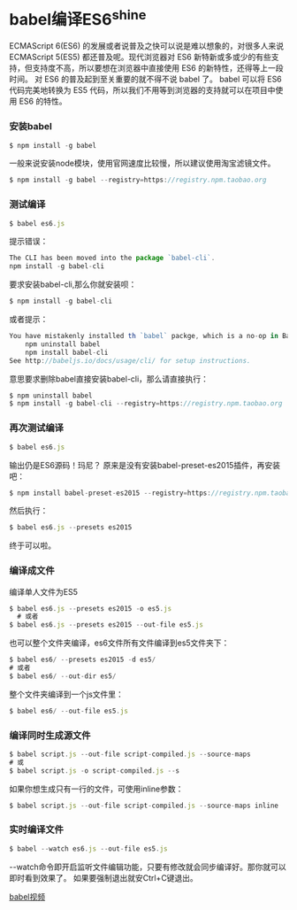 # babel编译ES6<sup>shine</up>
ECMAScript 6(ES6) 的发展或者说普及之快可以说是难以想象的，对很多人来说 ECMAScript 5(ES5) 都还普及呢。现代浏览器对 ES6 新特新或多或少的有些支持，但支持度不高，所以要想在浏览器中直接使用 ES6 的新特性，还得等上一段时间。
对 ES6 的普及起到至关重要的就不得不说 babel 了。 babel 可以将 ES6 代码完美地转换为 ES5 代码，所以我们不用等到浏览器的支持就可以在项目中使用 ES6 的特性。 
### 安装babel
```JavaScript
$ npm install -g babel
```
一般来说安装node模块，使用官网速度比较慢，所以建议使用淘宝滤镜文件。
```JavaScript
$ npm install -g babel --registry=https://registry.npm.taobao.org
```
### 测试编译
```JavaScript
$ babel es6.js
```
提示错误：
```JavaScript
The CLI has been moved into the package `babel-cli`.
npm install -g babel-cli
```
要求安装babel-cli,那么你就安装呗：
```JavaScript
$ npm install -g babel-cli
```
或者提示：
```JavaScript
You have mistakenly installed th `babel` packge, which is a no-op in Babel ......
    npm uninstall babel
    npm install babel-cli
See http://babeljs.io/docs/usage/cli/ for setup instructions.
```
意思要求删除babel直接安装babel-cli，那么请直接执行：
```JavaScript
$ npm uninstall babel
$ npm install -g babel-cli --registry=https://registry.npm.taobao.org
```
### 再次测试编译
```JavaScript
$ babel es6.js
```
输出仍是ES6源码！玛尼？
原来是没有安装babel-preset-es2015插件，再安装吧：
```JavaScript
$ npm install babel-preset-es2015 --registry=https://registry.npm.taobao.org
```
然后执行：
```JavaScript
$ babel es6.js --presets es2015
```
终于可以啦。
### 编译成文件
编译单人文件为ES5
```JavaScript
$ babel es6.js --presets es2015 -o es5.js
  # 或者
$ babel es6.js --presets es2015 --out-file es5.js
```
也可以整个文件夹编译，es6文件所有文件编译到es5文件夹下：
```JavaScript
$ babel es6/ --presets es2015 -d es5/
# 或者
$ babel es6/ --out-dir es5/
```
整个文件夹编译到一个js文件里：
```JavaScript
$ babel es6/ --out-file es5.js
```
### 编译同时生成源文件
```JavaScript
$ babel script.js --out-file script-compiled.js --source-maps
# 或
$ babel script.js -o script-compiled.js --s
```
如果你想生成只有一行的文件，可使用inline参数：
```JavaScript
$ babel script.js --out-file script-compiled.js --source-maps inline
```
### 实时编译文件
```JavaScript
$ babel --watch es6.js --out-file es5.js 
```
--watch命令即开启监听文件编辑功能，只要有修改就会同步编译好。那你就可以即时看到效果了。
如果要强制退出就安Ctrl+C键退出。

[babel视频](http://ninghao.net/video/3076) 